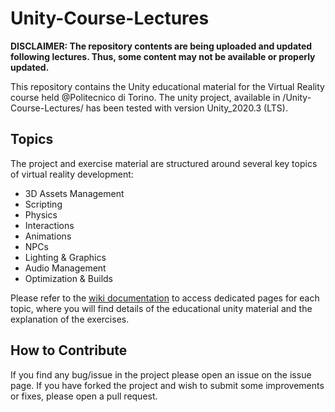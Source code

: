 # Unity-Course-Lectures

**DISCLAIMER:
The repository contents are being uploaded and updated following lectures. Thus, some content may not be available or properly updated.**


This repository contains the Unity educational material for the Virtual Reality course held @Politecnico di Torino. 
The unity project, available in /Unity-Course-Lectures/ has been tested with version Unity_2020.3 (LTS).

## Topics

The project and exercise material are structured around several key topics of virtual reality development:
- 3D Assets Management
- Scripting
- Physics
- Interactions
- Animations
- NPCs
- Lighting & Graphics
- Audio Management
- Optimization & Builds

Please refer to the [wiki documentation](https://github.com/francescoStrada/Unity-Course-Lectures/wiki) to access dedicated pages for each topic, where you will find details of the educational unity material and the explanation of the exercises.



## How to Contribute
If you find any bug/issue in the project please open an issue on the issue page.
If you have forked the project and wish to submit some improvements or fixes, please open a pull request.

